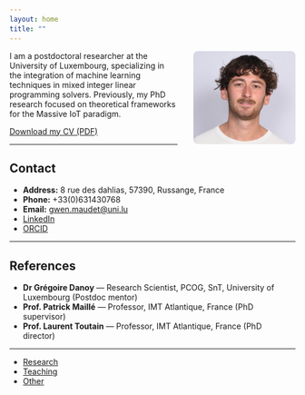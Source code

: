 ```yaml
---
layout: home
title: ""
---
```




<img src="gwen.JPG" alt="Portrait of Gwen Maudet" style="max-width:180px;float:right;margin:0 0 2em 2em;border-radius:8px;"/>

I am a postdoctoral researcher at the University of Luxembourg, specializing in the integration of machine learning techniques in mixed integer linear programming solvers. Previously, my PhD research focused on theoretical frameworks for the Massive IoT paradigm.

[Download my CV (PDF)](cv_gwen_maudet.pdf)

---

## Contact

- **Address:** 8 rue des dahlias, 57390, Russange, France  
- **Phone:** +33(0)631430768  
- **Email:** [gwen.maudet@uni.lu](mailto:gwen.maudet@uni.lu)  
- [LinkedIn](https://www.linkedin.com/in/gwen-maudet-1a1490171/)  
- [ORCID](https://orcid.org/0000-0003-0340-2542)  
---

## References

- **Dr Grégoire Danoy** — Research Scientist, PCOG, SnT, University of Luxembourg (Postdoc mentor)
- **Prof. Patrick Maillé** — Professor, IMT Atlantique, France (PhD supervisor)
- **Prof. Laurent Toutain** — Professor, IMT Atlantique, France (PhD director)

---

- [Research](research/)
- [Teaching](teaching/)
- [Other](other/)